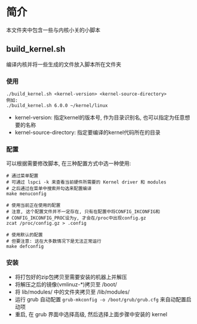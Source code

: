 # 简介
本文件夹中包含一些与内核小关的小脚本

## build_kernel.sh
编译内核并将一些生成的文件放入脚本所在文件夹

### 使用
```
./build_kernel.sh <kernel-version> <kernel-source-directory>
例如:
./build_kernel.sh 6.0.0 ~/kernel/linux
```
* kernel-version: 指定kernel的版本号, 作为目录识别名, 也可以指定为任意想要的名称
* kernel-source-directory: 指定要编译的kernel代码所在的目录

### 配置
可以根据需要修改脚本, 在三种配置方式中选一种使用:
```
# 通过菜单配置
# 可通过 lspci -k 来查看当前硬件所需要的 Kernel driver 和 modules
# 之后通过在菜单中搜索并勾选来配置编译
make menuconfig

# 使用当前正在使用的配置
# 注意, 这个配置文件并不一定存在, 只有在配置中将CONFIG_IKCONFIG和
# CONFIG_IKCONFIG_PROC设为y, 才会在/proc中出现config.gz
zcat /proc/config.gz > .config

# 使用默认的配置
# 但要注意: 这在大多数情况下是无法正常运行
make defconfig
```

### 安装
* 将打包好的zip包拷贝至需要安装的机器上并解压
* 将解压之后的镜像(vmlinuz-*)拷贝至 /boot/
* 将 lib/modules/ 中的文件夹拷贝至 /lib/modules/
* 运行 grub 自动配置 `grub-mkconfig -o /boot/grub/grub.cfg` 来自动配置启动项
* 重启, 在 grub 界面中选择高级, 然后选择上面步骤中安装的 kernel
